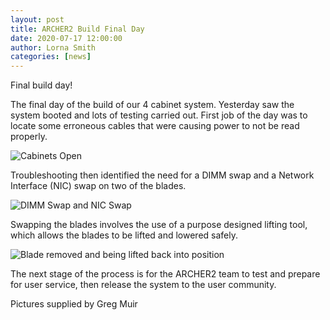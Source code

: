 ```yaml
---
layout: post
title: ARCHER2 Build Final Day
date: 2020-07-17 12:00:00
author: Lorna Smith
categories: [news]
---
```




Final build day!

The final day of the build of our 4 cabinet system. Yesterday saw the system booted and lots of testing carried out. First job of the day was to locate some erroneous cables that were causing power to not be read properly.

<img src="{{ site.baseurl }}/img/news/2020-07-17-pic1.png" alt="Cabinets Open" title="Cabinets Open"/>



Troubleshooting then identified the need for a DIMM swap and a Network Interface (NIC) swap on two of the blades. 


<img src="{{ site.baseurl }}/img/news/2020-07-17-pic2.png" alt="DIMM Swap and NIC Swap" title="DIMM Swap and NIC Swap"/>


Swapping the blades involves the use of a purpose designed lifting tool, which allows the blades to be lifted and lowered safely.

<img src="{{ site.baseurl }}/img/news/2020-07-17-pic3.png" alt="Blade removed and being lifted back into position" title="Blade removed and being lifted back into position"/> 



The next stage of the process is for the ARCHER2 team to test and prepare for user service, then release the system to the user community. 


Pictures supplied by Greg Muir

 


